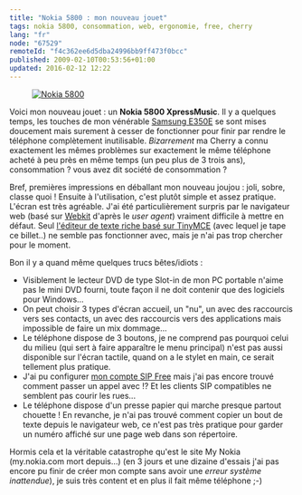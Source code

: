 ```yaml
---
title: "Nokia 5800 : mon nouveau jouet"
tags: nokia 5800, consommation, web, ergonomie, free, cherry
lang: "fr"
node: "67529"
remoteId: "f4c362ee6d5dba24996bb9ff473f0bcc"
published: 2009-02-10T00:53:56+01:00
updated: 2016-02-12 12:22
---
```

<figure class="object-center"><a href="/images/nokia-5800.png"><img src="/images//nokia-5800.png" alt="Nokia 5800">
</a></figure>


Voici mon nouveau jouet&nbsp;: un **Nokia 5800 XpressMusic**. Il y a quelques temps,
les touches de mon vénérable [Samsung
E350E](http://www.lesmobiles.com/telephones/samsung-sgh-e350e.html)
se sont mises doucement mais surement à cesser de fonctionner pour finir par
rendre le téléphone complètement inutilisable. *Bizarrement* ma Cherry a connu
exactement les mêmes problèmes sur exactement le même téléphone acheté à peu
près en même temps (un peu plus de 3 trois ans), consommation&nbsp;? vous avez dit
société de consommation&nbsp;?


Bref, premières impressions en déballant mon nouveau joujou&nbsp;: joli, sobre,
classe quoi&nbsp;! Ensuite à l'utilisation, c'est plutôt simple et assez pratique.
L'écran est très agréable. J'ai été particulièrement surpris par le navigateur
web (basé sur [Webkit](http://webkit.org/) d'après le *user agent*) vraiment
difficile à mettre en défaut. Seul [l'éditeur de texte riche basé sur
TinyMCE](/post/the-new-online-editor-for-ez-publish-beta) (avec lequel je tape
ce billet..) ne semble pas fonctionner avec, mais je n'ai pas trop chercher pour
le moment.


Bon il y a quand même quelques trucs bêtes/idiots :

* Visiblement le lecteur DVD de type Slot-in de mon PC portable n'aime pas le
  mini DVD fourni, toute façon il ne doit contenir que des logiciels pour
  Windows...
* On peut choisir 3 types d'écran accueil, un &quot;nu&quot;, un avec des
  raccourcis vers ses contacts, un avec des raccourcis vers des applications
  mais impossible de faire un mix dommage...
* Le téléphone dispose de 3 boutons, je ne comprend pas pourquoi celui du milieu
  (qui sert à faire apparaître le menu principal) n'est pas aussi disponible sur
  l'écran tactile, quand on a le stylet en main, ce serait tellement plus
  pratique.
* J'ai pu configurer [mon compte SIP
  Free](http://www.free.fr/assistance/89.html#step-268)
  mais j'ai pas encore trouvé comment passer un appel avec&nbsp;!? Et les clients SIP
  compatibles ne semblent pas courir les rues...
* Le téléphone dispose d'un presse papier qui marche presque partout
  chouette&nbsp;!
  En revanche, je n'ai pas trouvé comment copier un bout de texte depuis le
  navigateur web, ce n'est pas très pratique pour garder un numéro affiché sur
  une page web dans son répertoire.

Hormis cela et la véritable catastrophe qu'est le site My
Nokia (my.nokia.com mort depuis...) (en 3 jours et une dizaine d'essais j'ai
pas encore pu finir de créer mon compte sans avoir une *erreur système
inattendue*), je suis très content et en plus il fait même téléphone ;-)
